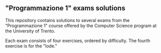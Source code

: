 ## "Programmazione 1" exams solutions

This repository contains solutions to several exams from the "Programmazione 1"
course offered by the Computer Science program at the University of Trento.

Each exam consists of four exercises, ordered by difficulty. The fourth
exercise is for the "lode."
